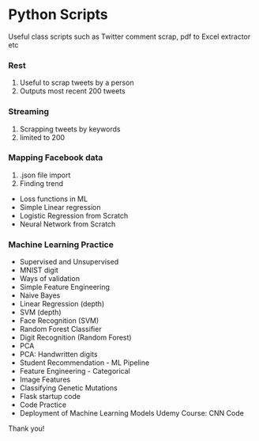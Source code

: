 # Python Scripts
Useful class scripts such as Twitter comment scrap, pdf to Excel extractor etc

### Rest 
1. Useful to scrap tweets by a person 
2. Outputs most recent 200 tweets

### Streaming
1. Scrapping tweets by keywords
2. limited to 200

### Mapping Facebook data
1. .json file import
2. Finding trend

- Loss functions in ML
- Simple Linear regression
- Logistic Regression from Scratch
- Neural Network from Scratch

### Machine Learning Practice

- Supervised and Unsupervised
- MNIST digit
- Ways of validation
- Simple Feature Engineering
- Naive Bayes
- Linear Regression (depth)
- SVM (depth)
- Face Recognition (SVM)
- Random Forest Classifier
- Digit Recognition (Random Forest)
- PCA
- PCA: Handwritten digits
- Student Recommendation - ML Pipeline
- Feature Engineering - Categorical
- Image Features 
- Classifying Genetic Mutations
- Flask startup code
- Code Practice
- Deployment of Machine Learning Models Udemy Course: CNN Code

Thank you!
